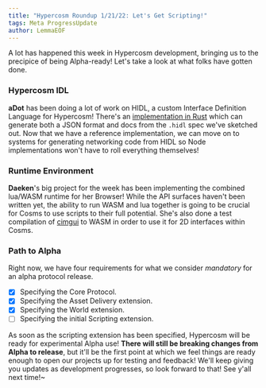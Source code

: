 ```yaml
---
title: "Hypercosm Roundup 1/21/22: Let's Get Scripting!"
tags: Meta ProgressUpdate
author: LemmaEOF
---
```


A lot has happened this week in Hypercosm development, bringing us to the precipice of being Alpha-ready! Let's take a
look at what folks have gotten done.

<!--more-->

### Hypercosm IDL

**aDot** has been doing a lot of work on HIDL, a custom Interface Definition Language for Hypercosm! There's an
[implementation in Rust](https://github.com/Hypercosm/HIDL) which can generate both a JSON format and docs from the
`.hidl` spec we've sketched out. Now that we have a reference implementation, we can move on to systems for generating
networking code from HIDL so Node implementations won't have to roll everything themselves!

### Runtime Environment

**Daeken**'s big project for the week has been implementing the combined lua/WASM runtime for her Browser! While the
API surfaces haven't been written yet, the ability to run WASM and lua together is going to be crucial for Cosms to use
scripts to their full potential. She's also done a test compilation of [cimgui](https://github.com/cimgui/cimgui) to
WASM in order to use it for 2D interfaces within Cosms.

### Path to Alpha

Right now, we have four requirements for what we consider *mandatory* for an alpha protocol release.

- [x] Specifying the Core Protocol.
- [x] Specifying the Asset Delivery extension.
- [x] Specifying the World extension.
- [ ] Specifying the initial Scripting extension.

As soon as the scripting extension has been specified, Hypercosm will be ready for experimental Alpha use! 
**There will still be breaking changes from Alpha to release**, but it'll be the first point at which we feel things
are ready enough to open our projects up for testing and feedback! We'll keep giving you updates as development
progresses, so look forward to that! See y'all next time!~